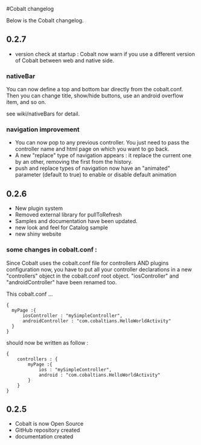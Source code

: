 #Cobalt changelog

Below is the Cobalt changelog.

## 0.2.7

* version check at startup : Cobalt now warn if you use a different version of Cobalt between web and native side.


### nativeBar

You can now define a top and bottom bar directly from the cobalt.conf. Then you can change title, show/hide buttons, use an android overflow item, and so on.

see wiki/nativeBars for detail.

### navigation improvement

* You can now pop to any previous controller. You just need to pass the controller name and html page on which you want to go back.
* A new "replace" type of navigation appears : it replace the current one by an other, removing the first from the history.
* push and replace types of navigation now have an "animated" parameter (default to true) to enable or disable default animation



## 0.2.6

* New plugin system
* Removed external library for pullToRefresh
* Samples and documentation have been updated.
* new look and feel for Catalog sample
* new shiny website

### some changes in cobalt.conf :

Since Cobalt uses the cobalt.conf file for controllers AND plugins configuration now, you have to put all your controller declarations in a new "controllers" object in the cobalt.conf root object. "iosController" and "androidController" have been renamed too.
  
This cobalt.conf ...  
  
    {
      myPage :{
	      iosController : "mySimpleController",
	  	  androidController : "com.cobaltians.HelloWorldActivity"
	  }
    }

should now be written as follow :

    {
		controllers : {
			myPage :{
				ios : "mySimpleController",
				android : "com.cobaltians.HelloWorldActivity"
			}	
		}
    }



## 0.2.5

* Cobalt is now Open Source
* GitHub repository created
* documentation created

